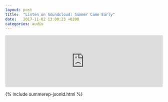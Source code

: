 ```yaml
---
layout: post
title:  "Listen on Soundcloud: Summer Came Early"
date:   2017-11-02 13:00:23 +0200
categories: audio
---
```

<iframe width="100%" height="166" scrolling="no" frameborder="no" src="https://w.soundcloud.com/player/?url=https%3A//api.soundcloud.com/tracks/349860781&amp;color=ff5500"></iframe>

{% include summerep-jsonld.html %}
